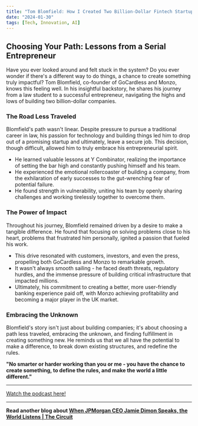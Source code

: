 ```yaml
---
title: "Tom Blomfield: How I Created Two Billion-Dollar Fintech Startups"
date: "2024-01-30"
tags: [Tech, Innovation, AI]
---
```


## Choosing Your Path: Lessons from a Serial Entrepreneur

Have you ever looked around and felt stuck in the system? Do you ever wonder if there's a different way to do things, a chance to create something truly impactful? Tom Blomfield, co-founder of GoCardless and Monzo, knows this feeling well. In his insightful backstory, he shares his journey from a law student to a successful entrepreneur, navigating the highs and lows of building two billion-dollar companies.

### The Road Less Traveled

Blomfield's path wasn't linear. Despite pressure to pursue a traditional career in law, his passion for technology and building things led him to drop out of a promising startup and ultimately, leave a secure job. This decision, though difficult, allowed him to truly embrace his entrepreneurial spirit.

* He learned valuable lessons at Y Combinator, realizing the importance of setting the bar high and constantly pushing himself and his team.
* He experienced the emotional rollercoaster of building a company, from the exhilaration of early successes to the gut-wrenching fear of potential failure. 
* He found strength in vulnerability, uniting his team by openly sharing challenges and working tirelessly together to overcome them.

### The Power of Impact

Throughout his journey, Blomfield remained driven by a desire to make a tangible difference. He found that focusing on solving problems close to his heart, problems that frustrated him personally, ignited a passion that fueled his work.

* This drive resonated with customers, investors, and even the press, propelling both GoCardless and Monzo to remarkable growth. 
* It wasn't always smooth sailing - he faced death threats, regulatory hurdles, and the immense pressure of building critical infrastructure that impacted millions.
* Ultimately, his commitment to creating a better, more user-friendly banking experience paid off, with Monzo achieving profitability and becoming a major player in the UK market. 

###  Embracing the Unknown

Blomfield's story isn't just about building companies; it's about choosing a path less traveled, embracing the unknown, and finding fulfillment in creating something new. He reminds us that we all have the potential to make a difference, to break down existing structures, and redefine the rules.

**"No smarter or harder working than you or me - you have the chance to create something, to define the rules, and make the world a little different."**

---

<a href="https://youtube.com/watch?v=QKPgBAnbc10" target="_blank">Watch the podcast here!</a>


---

**Read another blog about [When JPMorgan CEO Jamie Dimon Speaks, the World Listens | The Circuit](./20240417-jamiedimon-bloombergoriginals)**